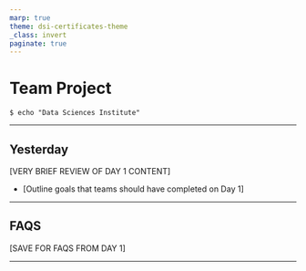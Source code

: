 ```yaml
---
marp: true
theme: dsi-certificates-theme
_class: invert
paginate: true
---
```


# Team Project
```
$ echo "Data Sciences Institute"
```

---

## Yesterday

[VERY BRIEF REVIEW OF DAY 1 CONTENT]
* [Outline goals that teams should have completed on Day 1]

---

## FAQS

[SAVE FOR FAQS FROM DAY 1]

---